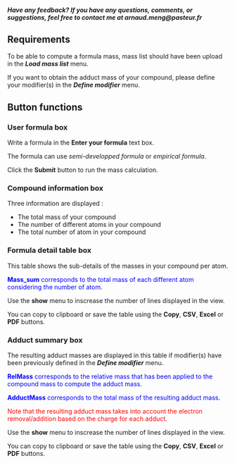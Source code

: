 #### _Have any feedback? If you have any questions, comments, or suggestions, feel free to contact me at arnaud.meng@pasteur.fr_

## **Requirements**

To be able to compute a formula mass, mass list should have been upload in the ***Load mass list*** menu.

If you want to obtain the adduct mass of your compound, please define your modifier(s) in the ***Define modifier*** menu.

## **Button functions**

### **User formula** box

Write a formula in the **Enter your formula** text box. 

The formula can use *semi-developped formula* or *empirical formula*.

Click the **Submit** button to run the mass calculation.

### **Compound information** box

Three information are displayed :

- The total mass of your compound 
- The number of different atoms in your compound
- The total number of atom in your compound

### **Formula detail table** box

This table shows the sub-details of the masses in your compound per atom. 

<span style="color:blue"> **Mass_sum** corresponds to the total mass of each different atom considering the number of atom</span>. 

Use the **show** menu to inscrease the number of lines displayed in the view. 

You can copy to clipboard or save the table using the **Copy**, **CSV**, **Excel** or **PDF** buttons.

### **Adduct summary** box

The resulting adduct masses are displayed in this table if modifier(s) have been previously defined in the ***Define modifier*** menu.

<span style="color:blue"> **RelMass** corresponds to the relative mass that has been applied to the compound mass to compute the adduct mass</span>. 

<span style="color:blue"> **AdductMass** corresponds to the total mass of the resulting adduct mass</span>. 

<span style="color:red">Note that the resulting adduct mass takes into account the electron removal/addition based on the charge for each adduct</span>.

Use the **show** menu to inscrease the number of lines displayed in the view. 

You can copy to clipboard or save the table using the **Copy**, **CSV**, **Excel** or **PDF** buttons.
